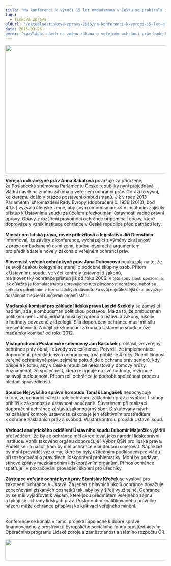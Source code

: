 ```yaml
---
title: "Na konferenci k výročí 15 let ombudsmana v Česku se probírala i novela zákona o ochránci"
tags:
  - Tisková zpráva
oldUrl: "/aktualne/tiskove-zpravy-2015/na-konferenci-k-vyroci-15-let-ombudsmana-v-cesku-se-probirala-i-novela-zakona-o-ochranci"
date: 2015-03-26
perex: "<p>Vládní návrh na změnu zákona o veřejném ochránci práv bude Poslanecká sněmovna ČR projednávat už v úterý 31. března. Proto bylo toto téma jedním z hlavním bodů prvního dne výroční konference k patnácti rokům od založení instituce veřejného ochránce práv v Česku.</p>"
---
```


<!-- imported from the old website -->

<p><img src="https://www.ochrance.cz/uploads/RTEmagicC_15let_ombu_01.jpg.jpg" height="402" width="602" alt="" /></p><p></p><p class="align-blok"><b>Veřejná ochránkyně práv Anna Šabatová</b> považuje za přirozené, že Poslanecká sněmovna Parlamentu České republiky nyní projednává vládní návrh na změnu zákona o veřejném ochránci práv. Odráží to vývoj, ke kterému došlo v otázce postavení ombudsmanů. Již v roce 2013 Parlamentní shromáždění Rady Evropy (doporučení č. 1959 (2013), bod 4.1.5.) vyzvalo členské země, aby svým ombudsmanským institucím zajistily přístup k Ústavnímu soudu za účelem přezkoumání ústavnosti vadné právní úpravy. Obavy z rozšíření pravomoci ochránce připomínají obavy, které doprovázely vznik instituce ochránce v České republice před patnácti lety. <br /><br /><b>Ministr pro lidská práva, rovné příležitosti a legislativu Jiří Dienstbier</b> informoval, že závěry z konference, vycházející z výměny zkušeností z praxe ombudsmanů osmi zemí, budou inspirací a argumentem pro předkladatele novely zákona o veřejném ochránci práv.<br /><br /><b>Slovenská veřejná ochránkyně práv Jana Dubovcová</b> poukázala na to, že se svojí českou kolegyní se starají o podobné skupiny osob. Přitom k Ústavnímu soudu, ve věci kontroly ústavnosti zákonů, má slovenský ochránce přístup již od roku 2006. <span style="FONT-SIZE: 12.8px; LINE-HEIGHT: 17.92px">V této souvislosti upozornila, jak důležitá je formulace textu upravujícího tuto působnost ochránce, neboť se setkala s odmítáním z formalistických důvodů. Za svůj nejdůležitější úkol považuje dosáhnout zlepšení fungování orgánů státu. </span></p><p class="align-blok align-left"><b>Maďarský komisař pro základní lidská práva László Székély</b> se zamýšlel nad tím, zda je ombudsman politickou postavou. Má za to, že ombudsman politikem není. Jeho jednání musí být opřeno o ústavu a zákony, nikoliv o hodnoty odvozené z ideologií. Síla doporučení ochránce musí mít sílu přesvědčivosti. Zahájit přezkoumání zákona u Ústavního soudu může maďarský komisař od roku 2012.<br /><br /><b>Místopředseda Poslanecké sněmovny Jan Bartošek</b> prohlásil, že veřejný ochránce práv obhájil důvody své existence. Potvrdil, že implementace doporučení, předkládaných ochráncem, trvá přibližně 4 roky. Ocenil činnost veřejné ochránkyně práv, zejména pokud jde o ochranu práv seniorů, kdy přispěla k tomu, aby v České republice neexistovaly domovy hrůzy. Poznamenal, že společnost, která rezignuje na své hodnoty, rezignuje na svoji budoucnost. Přitom rolí ochránce je podrobit společnost procesu hledání spravedlnosti.<br /><br /><b>Soudce Nejvyššího správního soudu Tomáš Langášek</b> nepochybuje o tom, že ochránci náleží i role ochránce základních práv a svobod. I soudy přihlíží k zákonnosti a ústavnosti současně. Suverénem při realizaci doporučení ochránce zůstává zákonodárný sbor. Diskutovaný návrh na zahájení kontroly ústavnosti zákona je jen efektivním prostředkem k ochraně základních práv a svobod. Vlastní kontrolu provádí Ústavní soud.<br /><br /><b>Vedoucí analytického oddělení Ústavního soudu Ľubomír Majerčík</b> vyjádřil přesvědčení, že by se ochránce měl akreditovat jako národní lidskoprávní instituce. Vznik takového orgánu doporučuje i Výbor OSN pro lidská práva. Podělil se i o názor, kam by měl ochránce v budoucnu směřovat. Například by mohl provádět výzkumy, které by byly užitečným podkladem pro vládu při rozhodování o pravidlech lidskoprávní problematiky. Mohl by podávat stínové zprávy mezinárodním lidskoprávním orgánům. Přínos ochránce spatřuje i v pokračování provádění školení pro úředníky.<br /><br /><b>Zástupce veřejné ochránkyně práv Stanislav Křeček</b> se vyslovil pro zakotvení ochránce v Ústavě. Za jeden z hlavních úkolů ochránce považuje zobecňování získaných poznatků tak, aby byly šířeji využitelné. Ochránce by se měl vyjadřovat k věcem, které jsou předmětem veřejného zájmu a týkají se ochrany lidských práv. Poskytnutím kvalifikovaného právního názoru může ochránce přispívat ke kultivaci veřejného mínění. <br /><br /></p><p class="align-blok align-left"><span style="FONT-SIZE: 12.8px; LINE-HEIGHT: 17.92px"> </span></p><p>Konference se konala v rámci projektu Společně k dobré správě financovaného z prostředků Evropského sociálního fondu prostřednictvím Operačního programu Lidské zdroje a zaměstnanost a státního rozpočtu ČR.</p><p><img src="https://www.ochrance.cz/uploads/RTEmagicC_esf_eu_04.jpg.jpg" height="67" width="622" alt="" /></p>
